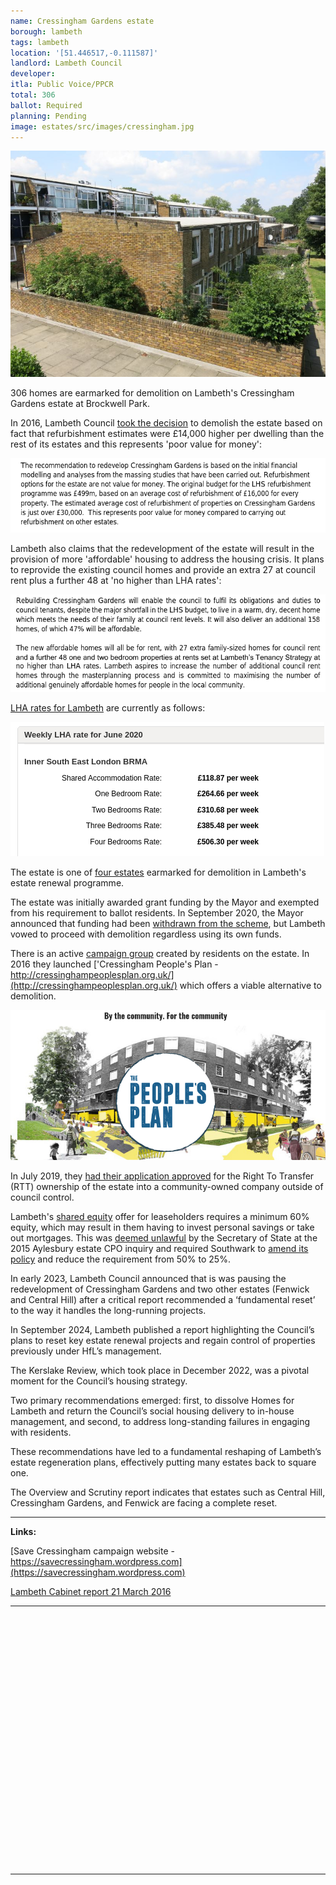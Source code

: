 ```yaml
---
name: Cressingham Gardens estate 
borough: lambeth
tags: lambeth
location: '[51.446517,-0.111587]'
landlord: Lambeth Council
developer:
itla: Public Voice/PPCR
total: 306
ballot: Required
planning: Pending
image: estates/src/images/cressingham.jpg
---
```

![Cressingham Gardens estate image](src/images/cressingham.jpg)

306 homes are earmarked for demolition on Lambeth's Cressingham Gardens estate at Brockwell Park.

In 2016, Lambeth Council [took the decision](https://moderngov.lambeth.gov.uk/documents/s80093/Cabinet%20Report%20-%20March%202016%20v8.pdf) to demolish the estate based on fact that refurbishment estimates were £14,000 higher per dwelling than the rest of its estates and this represents 'poor value for money':

![Cressingham Gardens estate image](src/images/cressinghamrefurb.png)

Lambeth also claims that the redevelopment of the estate will result in the provision of more 'affordable' housing to address the housing crisis. It plans to reprovide the existing council homes and provide an extra 27 at council rent plus a further 48 at 'no higher than LHA rates':

![Cressingham Gardens estate image](src/images/cressinghamlha.png)

[LHA rates for Lambeth](https://lha-direct.voa.gov.uk/SearchResults.aspx?LocalAuthorityId=22&LHACategory=999&Month=6&Year=2020&SearchPageParameters=true) are currently as follows:

![Cressingham Gardens estate image](src/images/cressinghamlharates.png)

The estate is one of [four estates](/underthreat/lambeth/) earmarked for demolition in Lambeth's estate renewal programme.

The estate was initially awarded grant funding by the Mayor and exempted from his requirement to ballot residents. In September 2020, the Mayor announced that funding had been [withdrawn from the scheme](https://www.insidehousing.co.uk/news/news/gla-funding-withdrawn-for-three-major-council-estate-regeneration-schemes-68045), but Lambeth vowed to proceed with demolition regardless using its own funds.

There is an active [campaign group](https://savecressingham.wordpress.com) created by residents on the estate. In 2016 they launched ['Cressingham People's Plan - http://cressinghampeoplesplan.org.uk/](http://cressinghampeoplesplan.org.uk/) which offers a viable alternative to demolition.

![Cressingham Gardens estate image](src/images/peoplesplan.png)

In July 2019, they [had their application approved](http://www.brixtonbuzz.com/2019/07/cressingham-gardens-residents-win-right-to-transfer/) for the Right To Transfer (RTT) ownership of the estate into a community-owned company outside of council control.

Lambeth's [shared equity](https://moderngov.lambeth.gov.uk/documents/s87368/Appendix%20A2%20-%20HOMEOWNERS%20v5%20B.pdf) offer for leaseholders requires a minimum 60% equity, which may result in them having to invest personal savings or take out mortgages. This was [deemed unlawful](https://www.theguardian.com/society/2016/sep/16/government-blocks-controversial-plan-to-force-out-housing-estate-residents) by the Secretary of State at the 2015 Aylesbury estate CPO inquiry and required Southwark to [amend its policy](http://moderngov.southwarksites.com/documents/s74901/Report%20Amending%20the%20shared%20equity%20rehousing%20policy%20for%20qualifying%20homeowners%20affected%20by%20regenerati.pdf) and reduce the requirement from 50% to 25%.

In early 2023, Lambeth Council announced that is was pausing the redevelopment of Cressingham Gardens and two other estates (Fenwick and Central Hill) after a critical report recommended a ‘fundamental reset’ to the way it handles the long-running projects.

In September 2024, Lambeth published a report highlighting the Council’s plans to reset key estate renewal projects and regain control of properties previously under HfL’s management.

The Kerslake Review, which took place in December 2022, was a pivotal moment for the Council’s housing strategy.

Two primary recommendations emerged: first, to dissolve Homes for Lambeth and return the Council’s social housing delivery to in-house management, and second, to address long-standing failures in engaging with residents.

These recommendations have led to a fundamental reshaping of Lambeth’s estate regeneration plans, effectively putting many estates back to square one.

The Overview and Scrutiny report indicates that estates such as Central Hill, Cressingham Gardens, and Fenwick are facing a complete reset.

---

__Links:__

[Save Cressingham campaign website - https://savecressingham.wordpress.com](https://savecressingham.wordpress.com)

[Lambeth Cabinet report 21 March 2016](https://moderngov.lambeth.gov.uk/documents/s80093/Cabinet%20Report%20-%20March%202016%20v8.pdf)

---

<!------------THE CODE BELOW RENDERS THE MAP - DO NOT EDIT! ---------------------------->

<div id="map" style="width: 100%; height: 400px;"></div>

<script>
  var map = L.map('map').setView({{ location }}, 13);
  L.tileLayer('https://tile.openstreetmap.org/{z}/{x}/{y}.png', {
  maxZoom: 19,
attribution: '&copy; <a href="http://www.openstreetmap.org/copyright">OpenStreetMap</a>'
}).addTo(map);
var circle = L.circle({{ location }}, {
    color: 'red',
    fillColor: '#f03',
    fillOpacity: 0.5,
    radius: 500
}).addTo(map);
</script>

---
